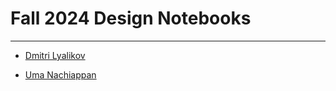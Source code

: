 # Fall 2024 Design Notebooks

---
  * [Dmitri Lyalikov](dvl2013.md)

  * [Uma Nachiappan](un2021.md)
